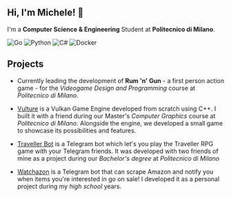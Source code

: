 ## Hi, I'm Michele! 👋

I'm a **Computer Science & Engineering** Student at **Politecnico di Milano**.

![Go](https://img.shields.io/badge/go-%2300ADD8.svg?style=for-the-badge&logo=go&logoColor=white)
![Python](https://img.shields.io/badge/python-3670A0?style=for-the-badge&logo=python&logoColor=ffdd54)
![C#](https://img.shields.io/badge/c%23-%23239120.svg?style=for-the-badge&logo=c-sharp&logoColor=white)
![Docker](https://img.shields.io/badge/docker-%230db7ed.svg?style=for-the-badge&logo=docker&logoColor=white)

## Projects

- Currently leading the development of **Rum 'n' Gun** - a first person action game - for the *Videogame Design and Programming* course at *Politecnico di Milano*.

- [Vulture](https://github.com/giornetta/vulture) is a Vulkan Game Engine developed from scratch using C++. I built it with a friend during our Master's *Computer Graphics* course at *Politecnico di Milano*. Alongside the engine, we developed a small game to showcase its possibilities and features.

- [Traveller Bot](https://github.com/giornetta/travellerbot) is a Telegram bot which let's you play the Traveller RPG game with your Telegram friends. It was developed with two friends of mine as a project during our *Bachelor's degree* at *Politecnico di Milano*
 
- [Watchazon](https://github.com/giornetta/watchazon) is a Telegram bot that can scrape Amazon and notify you when items you're interested in go on sale! I developed it as a personal project during my *high school* years.
